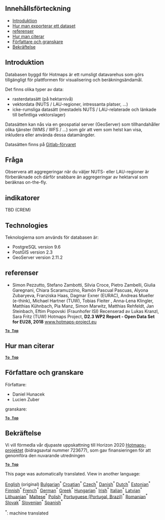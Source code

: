 <h2> Innehållsförteckning </h2><ul><li> <a href="#Introduction">Introduktion</a> </li><li> <a href="#How-to-export-a-dataset">Hur man exporterar ett dataset</a> </li><li> <a href="#References">referenser</a> </li><li> <a href="#How-to-cite">Hur man citerar</a> </li><li> <a href="#Authors-and-reviewers">Författare och granskare</a> </li><li> <a href="#acknowledgement">Bekräftelse</a> </li></ul><h2> Introduktion </h2><p> Databasen byggd för Hotmaps är ett rumsligt datavarehus som görs tillgängligt för plattformen för visualisering och beräkningsändamål. </p><p> Det finns olika typer av data: </p><ul><li> rasterdatasätt (på hektarnivå) </li><li> vektordata (NUTS / LAU-regioner, intressanta platser, ...) </li><li> icke-rumsliga datasätt (mestadels NUTS / LAU-relaterade och länkade till befintliga vektorslager) </li></ul><p> Datasätten kan nås via en geospatial server (GeoServer) som tillhandahåller olika tjänster (WMS / WFS / ...) som gör att vem som helst kan visa, inkludera eller använda dessa datamängder. </p><p> Datasätten finns på <a href="https://gitlab.com/hotmaps">Gitlab-förvaret</a> </p><h2> Fråga </h2><p> Observera att aggregeringar när du väljer NUTS- eller LAU-regioner är förberäknade och därför snabbare än aggregeringar av hektarval som beräknas on-the-fly. </p><h2> indikatorer </h2><p> TBD (CREM) </p><h2> Technologies </h2><p> Teknologierna som används för databasen är: </p><ul><li> PostgreSQL version 9.6 </li><li> PostGIS version 2.3 </li><li> GeoServer version 2.11.2 </li></ul><h2> referenser </h2><ul><li> Simon Pezzutto, Stefano Zambotti, Silvia Croce, Pietro Zambelli, Giulia Garegnani, Chiara Scaramuzzino, Ramón Pascual Pascuas, Alyona Zubaryeva, Franziska Haas, Dagmar Exner (EURAC), Andreas Mueller (e-think), Michael Hartner (TUW), Tobias Fleiter , Anna-Lena Klingler, Matthias Kühnbach, Pia Manz, Simon Marwitz, Matthias Rehfeldt, Jan Steinbach, Eftim Popovski (Fraunhofer ISI) Recenserad av Lukas Kranzl, Sara Fritz (TUW) Hotmaps Project, <strong>D2.3 WP2 Report - Open Data Set for EU28, 2018</strong> <a href="http://www.hotmaps-project.eu/wp-content/uploads/2018/05/D2.3-Hotmaps_FINAL-VERSION_for-upload.pdf">www.hotmaps-project.eu</a> </li></ul><p><ins> <code><strong><a href="#table-of-contents">To Top</a></strong></code> </ins> </p><h2> Hur man citerar </h2><p><ins> <code><strong><a href="#table-of-contents">To Top</a></strong></code> </ins> </p><h2> Författare och granskare </h2><p> Författare: </p><ul><li> Daniel Hunacek </li><li> Lucien Zuber </li></ul><p> granskare: </p><p><ins> <code><strong><a href="#table-of-contents">To Top</a></strong></code> </ins> </p><h2> Bekräftelse </h2><p> Vi vill förmedla vår djupaste uppskattning till Horizon 2020 <a href="https://www.hotmaps-project.eu">Hotmaps-projektet</a> (bidragsavtal nummer 723677), som gav finansieringen för att genomföra den nuvarande utredningen </p><p><ins> <code><strong><a href="#table-of-contents">To Top</a></strong></code> </ins> </p>

This page was automatically translated. View in another language:

[English](en-Database-behind-the-Hotmaps-toolbox) (original) [Bulgarian](bg-Database-behind-the-Hotmaps-toolbox)<sup>\*</sup> [Croatian](hr-Database-behind-the-Hotmaps-toolbox)<sup>\*</sup> [Czech](cs-Database-behind-the-Hotmaps-toolbox)<sup>\*</sup> [Danish](da-Database-behind-the-Hotmaps-toolbox)<sup>\*</sup> [Dutch](nl-Database-behind-the-Hotmaps-toolbox)<sup>\*</sup> [Estonian](et-Database-behind-the-Hotmaps-toolbox)<sup>\*</sup> [Finnish](fi-Database-behind-the-Hotmaps-toolbox)<sup>\*</sup> [French](fr-Database-behind-the-Hotmaps-toolbox)<sup>\*</sup> [German](de-Database-behind-the-Hotmaps-toolbox)<sup>\*</sup> [Greek](el-Database-behind-the-Hotmaps-toolbox)<sup>\*</sup> [Hungarian](hu-Database-behind-the-Hotmaps-toolbox)<sup>\*</sup> [Irish](ga-Database-behind-the-Hotmaps-toolbox)<sup>\*</sup> [Italian](it-Database-behind-the-Hotmaps-toolbox)<sup>\*</sup> [Latvian](lv-Database-behind-the-Hotmaps-toolbox)<sup>\*</sup> [Lithuanian](lt-Database-behind-the-Hotmaps-toolbox)<sup>\*</sup> [Maltese](mt-Database-behind-the-Hotmaps-toolbox)<sup>\*</sup> [Polish](pl-Database-behind-the-Hotmaps-toolbox)<sup>\*</sup> [Portuguese (Portugal, Brazil)](pt-Database-behind-the-Hotmaps-toolbox)<sup>\*</sup> [Romanian](ro-Database-behind-the-Hotmaps-toolbox)<sup>\*</sup> [Slovak](sk-Database-behind-the-Hotmaps-toolbox)<sup>\*</sup> [Slovenian](sl-Database-behind-the-Hotmaps-toolbox)<sup>\*</sup> [Spanish](es-Database-behind-the-Hotmaps-toolbox)<sup>\*</sup>  

<sup>\*</sup>: machine translated
